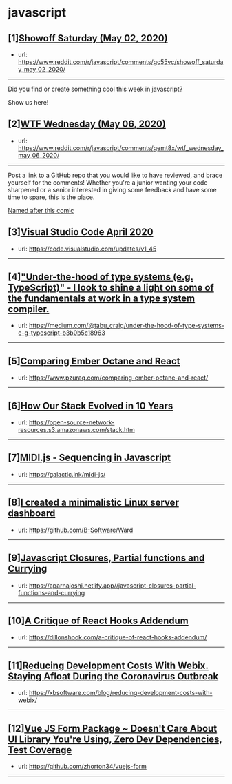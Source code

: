 # javascript
## [1][Showoff Saturday (May 02, 2020)](https://www.reddit.com/r/javascript/comments/gc55vc/showoff_saturday_may_02_2020/)
- url: https://www.reddit.com/r/javascript/comments/gc55vc/showoff_saturday_may_02_2020/
---
Did you find or create something cool this week in javascript? 

Show us here!
## [2][WTF Wednesday (May 06, 2020)](https://www.reddit.com/r/javascript/comments/gemt8x/wtf_wednesday_may_06_2020/)
- url: https://www.reddit.com/r/javascript/comments/gemt8x/wtf_wednesday_may_06_2020/
---
Post a link to a GitHub repo that you would like to have reviewed, and brace yourself for the comments!
Whether you're a junior wanting your code sharpened or a senior interested in giving some feedback and have some time to spare, 
this is the place.

[Named after this comic](https://davidwalsh.name/demo/code-review.png)
## [3][Visual Studio Code April 2020](https://www.reddit.com/r/javascript/comments/gfcoi0/visual_studio_code_april_2020/)
- url: https://code.visualstudio.com/updates/v1_45
---

## [4]["Under-the-hood of type systems (e.g. TypeScript)" - I look to shine a light on some of the fundamentals at work in a type system compiler.](https://www.reddit.com/r/javascript/comments/gfrhjk/underthehood_of_type_systems_eg_typescript_i_look/)
- url: https://medium.com/@tabu_craig/under-the-hood-of-type-systems-e-g-typescript-b3b0b5c18963
---

## [5][Comparing Ember Octane and React](https://www.reddit.com/r/javascript/comments/gfk64s/comparing_ember_octane_and_react/)
- url: https://www.pzuraq.com/comparing-ember-octane-and-react/
---

## [6][How Our Stack Evolved in 10 Years](https://www.reddit.com/r/javascript/comments/gfcxhu/how_our_stack_evolved_in_10_years/)
- url: https://open-source-network-resources.s3.amazonaws.com/stack.htm
---

## [7][MIDI.js - Sequencing in Javascript](https://www.reddit.com/r/javascript/comments/gf7btz/midijs_sequencing_in_javascript/)
- url: https://galactic.ink/midi-js/
---

## [8][I created a minimalistic Linux server dashboard](https://www.reddit.com/r/javascript/comments/gfe6yf/i_created_a_minimalistic_linux_server_dashboard/)
- url: https://github.com/B-Software/Ward
---

## [9][Javascript Closures, Partial functions and Currying](https://www.reddit.com/r/javascript/comments/gflway/javascript_closures_partial_functions_and_currying/)
- url: https://aparnajoshi.netlify.app//javascript-closures-partial-functions-and-currying
---

## [10][A Critique of React Hooks Addendum](https://www.reddit.com/r/javascript/comments/gf9uxh/a_critique_of_react_hooks_addendum/)
- url: https://dillonshook.com/a-critique-of-react-hooks-addendum/
---

## [11][Reducing Development Costs With Webix. Staying Afloat During the Coronavirus Outbreak](https://www.reddit.com/r/javascript/comments/gfokas/reducing_development_costs_with_webix_staying/)
- url: https://xbsoftware.com/blog/reducing-development-costs-with-webix/
---

## [12][Vue JS Form Package ~ Doesn't Care About UI Library You're Using, Zero Dev Dependencies, Test Coverage](https://www.reddit.com/r/javascript/comments/gfn8cr/vue_js_form_package_doesnt_care_about_ui_library/)
- url: https://github.com/zhorton34/vuejs-form
---

